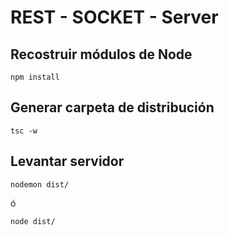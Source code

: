 # REST - SOCKET - Server

## Recostruir módulos de Node
```
npm install
```

## Generar carpeta de distribución
```
tsc -w
```

## Levantar servidor
```
nodemon dist/
```

ó

```
node dist/
```
